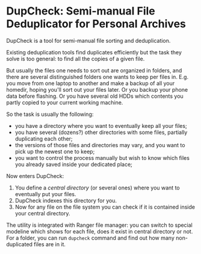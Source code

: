 # DupCheck: Semi-manual File Deduplicator for Personal Archives

DupCheck is a tool for semi-manual file sorting and deduplication.

Existing deduplication tools find duplicates efficiently but the task they solve is too general: to find all the copies of a given file.

But usually the files one needs to sort out are organized in folders, and there are several distinguished folders one wants to keep per files in. E.g. you move from one laptop to another and make a backup of all your homedir, hoping you'll sort out your files later. Or you backup your phone data before flashing. Or you have several old HDDs which contents you partly copied to your current working machine.

So the task is usually the following:

* you have a directory where you want to eventually keep all your files;
* you have several (dozens?) other directories with some files, partially duplicating each other;
* the versions of those files and directories may vary, and you want to pick up the newest one to keep;
* you want to control the process manually but wish to know which files you already saved inside your dedicated place;

Now enters DupCheck:

1. You define a *central directory* (or several ones) where you want to eventually put your files.
2. DupCheck indexes this directory for you.
3. Now for any file on the file system you can check if it is contained inside your central directory.

The utility is integrated with Ranger file manager: you can switch to special modeline which shows for each file, does it exist in central directory or not. For a folder, you can run `dupcheck` command and find out how many non-duplicated files are in it.
